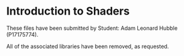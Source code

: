 # Introduction to Shaders

These files have been submitted by Student: Adam Leonard Hubble (P17175774).

All of the associated libraries have been removed, as requested.

